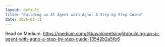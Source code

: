 ```yaml
---
layout: default
title: "Building an AI Agent with Agno: A Step-by-Step Guide"
date: 2025-03-11
---
```

<p>Read on Medium: <a href="https://medium.com/@bavalpreetsinghh/building-an-ai-agent-with-agno-a-step-by-step-guide-13542b2a5fb6" target="_blank" rel="noopener">https://medium.com/@bavalpreetsinghh/building-an-ai-agent-with-agno-a-step-by-step-guide-13542b2a5fb6</a></p>
